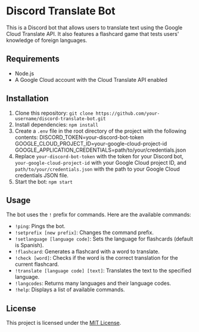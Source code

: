 # Discord Translate Bot

This is a Discord bot that allows users to translate text using the Google Cloud Translate API. It also features a flashcard game that tests users' knowledge of foreign languages.

## Requirements

- Node.js
- A Google Cloud account with the Cloud Translate API enabled

## Installation

1. Clone this repository: `git clone https://github.com/your-username/discord-translate-bot.git`
2. Install dependencies: `npm install`
3. Create a `.env` file in the root directory of the project with the following contents:
DISCORD_TOKEN=your-discord-bot-token
GOOGLE_CLOUD_PROJECT_ID=your-google-cloud-project-id
GOOGLE_APPLICATION_CREDENTIALS=path/to/your/credentials.json
4. Replace `your-discord-bot-token` with the token for your Discord bot, `your-google-cloud-project-id` with your Google Cloud project ID, and `path/to/your/credentials.json` with the path to your Google Cloud credentials JSON file.
5. Start the bot: `npm start`

## Usage

The bot uses the `!` prefix for commands. Here are the available commands:

- `!ping`: Pings the bot.
- `!setprefix [new prefix]`: Changes the command prefix.
- `!setlanguage [language code]`: Sets the language for flashcards (default is Spanish).
- `!flashcard`: Generates a flashcard with a word to translate.
- `!check [word]`: Checks if the word is the correct translation for the current flashcard.
- `!translate [language code] [text]`: Translates the text to the specified language.
- `!langcodes`: Returns many languages and their language codes.
- `!help`: Displays a list of available commands.

## License

This project is licensed under the [MIT License](https://opensource.org/licenses/MIT).


